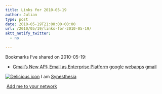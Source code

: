 ```yaml
---
title: Links for 2010-05-19
author: Julian
type: post
date: 2010-05-19T21:00:00+00:00
url: /2010/05/19/links-for-2010-05-19/
aktt_notify_twitter:
  - no

---
```

Bookmarks I&#8217;ve shared on 2010-05-19:

  * [Gmail&#8217;s New API: Email as Enterprise Platform][1] 
    [google][2] [webapps][3] [gmail][4] </li> </ul> 
    
    <p class="deliciouslink">
      <a href="https://del.icio.us/synesthesia" title="See all my bookmarks on del.icio.us"><img src="https://www.synesthesia.co.uk/images/deliciousicon.jpg" alt="Delicious icon" /></a>&nbsp;I am <a href="https://del.icio.us/synesthesia" title="See all my bookmarks on del.icio.us">Synesthesia</a>
    </p>
    
    <p class="deliciouslink">
      <a href="https://del.icio.us/network?add=synesthesia" title="Add me to your del.icio.us network"><img src="https://www.synesthesia.co.uk/images/add.gif" alt="" /></a>&nbsp;<a href="https://del.icio.us/network?add=synesthesia" title="Add me to your del.icio.us network">Add me to your network</a>
    </p>

 [1]: https://www.readwriteweb.com/enterprise/2010/05/gmail-as-platform-for-enterpri.php?utm_source=feedburner&utm_medium=feed&utm_campaign=Feed:+readwriteweb+(ReadWriteWeb)
 [2]: https://delicious.com/synesthesia/google
 [3]: https://delicious.com/synesthesia/webapps
 [4]: https://delicious.com/synesthesia/gmail